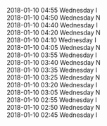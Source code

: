 2018-01-10 04:55 Wednesday  I  
2018-01-10 04:50 Wednesday  N  
2018-01-10 04:40 Wednesday  I  
2018-01-10 04:20 Wednesday  N  
2018-01-10 04:10 Wednesday  I  
2018-01-10 04:05 Wednesday  N  
2018-01-10 03:55 Wednesday  I  
2018-01-10 03:40 Wednesday  N  
2018-01-10 03:35 Wednesday  I  
2018-01-10 03:25 Wednesday  N  
2018-01-10 03:20 Wednesday  I  
2018-01-10 03:05 Wednesday  N  
2018-01-10 02:55 Wednesday  I  
2018-01-10 02:50 Wednesday  N  
2018-01-10 02:45 Wednesday  I  
